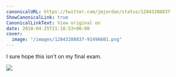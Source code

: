 ```yaml
---
canonicalURL: https://twitter.com/jmjordan/status/12843288837
ShowCanonicalLink: true
CanonicalLinkText: View original on
date: 2010-04-25T21:18:53+00:00
cover:
  image: "/images/12843288837-91496601.png"
---
```

I sure hope this isn't on my final exam.  

![](/images/12843288837-91496601.png)